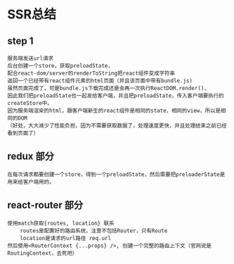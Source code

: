# SSR总结
## step 1 
	服务端发送url请求
	后台创建一个store，获取preloadState，
	配合react-dom/server的renderToString把react组件变成字符串
	返回一个已经带有react组件元素的html页面（并且该页面中带有bundle.js)
	虽然页面完成了，可是bundle.js下载完成还是会再一次执行ReactDOM.render()，
	因此我们把preloadState也一起发给客户端，并且把preloadState，传入客户端要执行的createStore中。
	因为服务端渲染的html，跟客户端新生的react组件是相同的state，相同的view，所以是相同的DOM
	（好处，大大减少了性能负担，因为不需要获取数据了，处理速度更快，并且处理结束之前已经看到页面了）

## redux 部分
	在每次请求都要创建一个store，得到一个preloadState，然后需要把preloaderState是用来给客户端用的。

## react-router 部分
	使用match获取{routes, location} 联系
		routes是配置好的路由系统，注意不包括Router，只有Route
		location是请求的url路径 req.url
	然后使用<RouterContext {...props} />, 创建一个完整的路由上下文（官网说是RoutingContext，去死吧）